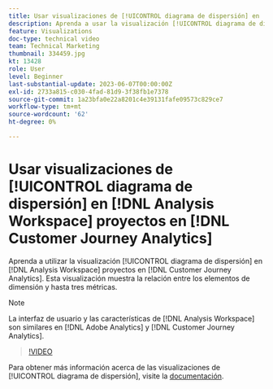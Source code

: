 ```yaml
---
title: Usar visualizaciones de [!UICONTROL diagrama de dispersión] en  [!DNL Analysis Workspace] proyectos
description: Aprenda a usar la visualización [!UICONTROL diagrama de dispersión] en  [!DNL Analysis Workspace] proyectos en [!DNL Customer Journey Analytics].
feature: Visualizations
doc-type: technical video
team: Technical Marketing
thumbnail: 334459.jpg
kt: 13428
role: User
level: Beginner
last-substantial-update: 2023-06-07T00:00:00Z
exl-id: 2733a815-c030-4fad-81d9-3f38fb1e7378
source-git-commit: 1a23bfa0e22a8201c4e39131fafe09573c829ce7
workflow-type: tm+mt
source-wordcount: '62'
ht-degree: 0%

---
```


# Usar visualizaciones de [!UICONTROL diagrama de dispersión] en [!DNL Analysis Workspace] proyectos en [!DNL Customer Journey Analytics]

Aprenda a utilizar la visualización [!UICONTROL diagrama de dispersión] en [!DNL Analysis Workspace] proyectos en [!DNL Customer Journey Analytics]. Esta visualización muestra la relación entre los elementos de dimensión y hasta tres métricas.

>[!NOTE]
>
>La interfaz de usuario y las características de [!DNL Analysis Workspace] son similares en [!DNL Adobe Analytics] y [!DNL Customer Journey Analytics].

>[!VIDEO](https://video.tv.adobe.com/v/3416859/?quality=12&learn=on&captions=spa)

Para obtener más información acerca de las visualizaciones de [!UICONTROL diagrama de dispersión], visite la [documentación](https://experienceleague.adobe.com/docs/analytics-platform/using/cja-workspace/visualizations/scatterplot.html?lang=es).
